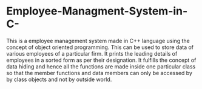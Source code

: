 # Employee-Managment-System-in-C-
This is a employee management  system made in C++ language using the concept of object oriented programming. This can be used to store data of various employees  of a particular firm. It prints the leading details of  employees in a sorted form as  per their designation. It fulfills the concept of data hiding and hence all the functions are made inside one particular class so that the member functions and data members  can only  be accessed by by class objects and not by outside world.
